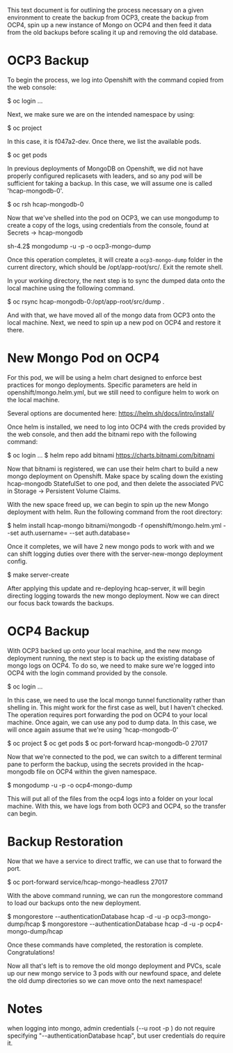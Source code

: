 This text document is for outlining the process necessary on a given
environment to create the backup from OCP3, create the backup from OCP4, spin
up a new instance of Mongo on OCP4 and then feed it data from the old backups
before scaling it up and removing the old database.

# OCP3 Backup

To begin the process, we log into Openshift with the command copied from the
web console:

$ oc login ...

Next, we make sure we are on the intended namespace by using:

$ oc project <name of project>

In this case, it is f047a2-dev. Once there, we list the available pods.

$ oc get pods

In previous deployments of MongoDB on Openshift, we did not have properly
configured replicasets with leaders, and so any pod will be sufficient for
taking a backup. In this case, we will assume one is called 'hcap-mongodb-0'.

$ oc rsh hcap-mongodb-0

Now that we've shelled into the pod on OCP3, we can use mongodump to create
a copy of the logs, using credentials from the console, found at Secrets ->
hcap-mongodb

sh-4.2$ mongodump -u <admin-username> -p <admin-password> -o ocp3-mongo-dump

Once this operation completes, it will create a `ocp3-mongo-dump` folder in the current
directory, which should be /opt/app-root/src/. Exit the remote shell.

In your working directory, the next step is to sync the dumped data onto the
local machine using the following command.

$ oc rsync hcap-mongodb-0:/opt/app-root/src/dump .

And with that, we have moved all of the mongo data from OCP3 onto the local
machine. Next, we need to spin up a new pod on OCP4 and restore it there.

# New Mongo Pod on OCP4

For this pod, we will be using a helm chart designed to enforce best
practices for mongo deployments. Specific parameters are held in
openshift/mongo.helm.yml, but we still need to configure helm to work on the
local machine.

Several options are documented here: https://helm.sh/docs/intro/install/

Once helm is installed, we need to log into OCP4 with the creds provided
by the web console, and then add the bitnami repo with the following command:

$ oc login ...
$ helm repo add bitnami https://charts.bitnami.com/bitnami

Now that bitnami is registered, we can use their helm chart to build a new
mongo deployment on Openshift. Make space by scaling down the existing
hcap-mongodb StatefulSet to one pod, and then delete the associated PVC in
Storage -> Persistent Volume Claims.

With the new space freed up, we can begin to spin up the new Mongo deployment
with helm. Run the following command from the root directory:

$ helm install hcap-mongo bitnami/mongodb -f openshift/mongo.helm.yml --set auth.username=<desired username> --set auth.database=<desired db name>

Once it completes, we will have 2 new mongo pods to work with and we can shift
logging duties over there with the server-new-mongo deployment config.

$ make server-create

After applying this update and re-deploying hcap-server, it will begin
directing logging towards the new mongo deployment. Now we can direct our focus
back towards the backups.

# OCP4 Backup

With OCP3 backed up onto your local machine, and the new mongo deployment
running, the next step is to back up the existing database of mongo logs on
OCP4. To do so, we need to make sure we're logged into OCP4 with the login
command provided by the console.

$ oc login ...

In this case, we need to use the local mongo tunnel functionality rather than
shelling in. This might work for the first case as well, but I haven't checked.
The operation requires port forwarding the pod on OCP4 to your local machine.
Once again, we can use any pod to dump data. In this case, we will once again
assume that we're using 'hcap-mongodb-0'

$ oc project <name of project>
$ oc get pods
$ oc port-forward hcap-mongodb-0 27017

Now that we're connected to the pod, we can switch to a different terminal pane
to perform the backup, using the secrets provided in the hcap-mongodb file on
OCP4 within the given namespace.

$ mongodump -u <admin-username> -p <admin-password> -o ocp4-mongo-dump

This will put all of the files from the ocp4 logs into a folder on your local
machine. With this, we have logs from both OCP3 and OCP4, so the transfer can
begin.

# Backup Restoration

Now that we have a service to direct traffic, we can use that to forward the
port.

$ oc port-forward service/hcap-mongo-headless 27017

With the above command running, we can run the mongorestore command to load our
backups onto the new deployment.

$ mongorestore --authenticationDatabase hcap -d <desired db name> -u <desired username> -p <generated user password> ocp3-mongo-dump/hcap
$ mongorestore --authenticationDatabase hcap -d <desired db name> -u <desired username> -p <generated user password> ocp4-mongo-dump/hcap

Once these commands have completed, the restoration is complete.
Congratulations!

Now all that's left is to remove the old mongo deployment and PVCs, scale up
our new mongo service to 3 pods with our newfound space, and delete the old
dump directories so we can move onto the next namespace!

# Notes
when logging into mongo, admin credentials (--u root -p <secret>) do not require specifying "--authenticationDatabase hcap", but user credentials do require it.
